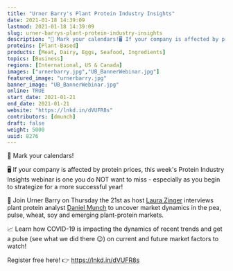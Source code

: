 ```yaml
---
title: "Urner Barry's Plant Protein Industry Insights"
date: 2021-01-18 14:39:09
lastmod: 2021-01-18 14:39:09
slug: urner-barrys-plant-protein-industry-insights
description: "📅 Mark your calendars!🖥️ If your company is affected by protein prices, this week's Protein Industry Insights webinar is one you do NOT want to miss - especially as you begin to strategize for a more successful year!"
proteins: [Plant-Based]
products: [Meat, Dairy, Eggs, Seafood, Ingredients]
topics: [Business]
regions: [International, US & Canada]
images: ["urnerbarry.jpg","UB_BannerWebinar.jpg"]
featured_image: "urnerbarry.jpg"
banner_image: "UB_BannerWebinar.jpg"
online: TRUE
start_date: 2021-01-21
end_date: 2021-01-21
website: "https://lnkd.in/dVUFR8s"
contributors: [dmunch]
draft: false
weight: 5000
uuid: 8276
---
```

📅 Mark your calendars!

🖥️ If your company is affected by protein prices, this week\'s Protein
Industry Insights webinar is one you do NOT want to miss - especially as
you begin to strategize for a more successful year!

🌾 Join Urner Barry on Thursday the 21st as host [Laura
Zinger](https://www.linkedin.com/in/ACoAAAY5XJYBARxVBLOTsX2rq_18lipzfS1uTQQ)
interviews plant protein analyst [Daniel
Munch](https://www.linkedin.com/in/ACoAABs3fkABbrh0Pi7pm-tmzBgq2kl1-xDObJI)
to uncover market dynamics in the pea, pulse, wheat, soy and emerging
plant-protein markets.

📈 Learn how COVID-19 is impacting the dynamics of recent trends and get
a pulse (see what we did there 😉) on current and future market factors
to watch!

Register free here! 👉 <https://lnkd.in/dVUFR8s>
